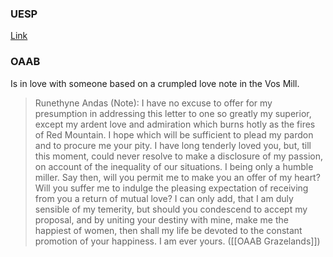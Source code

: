 
### UESP
[Link](https://en.uesp.net/wiki/Morrowind:Vos#Runethyne_Andas)

### OAAB
Is in love with someone based on a crumpled love note in the Vos Mill.

> Runethyne Andas (Note): I have no excuse to offer for my presumption in addressing this letter to one so greatly my superior, except my ardent love and admiration which burns hotly as the fires of Red Mountain. I hope which will be sufficient to plead my pardon and to procure me your pity. I have long tenderly loved you, but, till this moment, could never resolve to make a disclosure of my passion, on account of the inequality of our situations. I being only a humble miller. Say then, will you permit me to make you an offer of my heart? Will you suffer me to indulge the pleasing expectation of receiving from you a return of mutual love? I can only add, that I am duly sensible of my temerity, but should you condescend to accept my proposal, and by uniting your destiny with mine, make me the happiest of women, then shall my life be devoted to the constant promotion of your happiness. I am ever yours. ([[OAAB Grazelands]])
